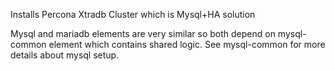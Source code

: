 Installs Percona Xtradb Cluster which is Mysql+HA solution

Mysql and mariadb elements are very similar so both depend on mysql-common
element which contains shared logic. See mysql-common for more details about
mysql setup.
